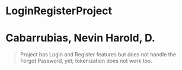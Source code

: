 # LoginRegisterProject
# Cabarrubias, Nevin Harold, D.


> Project has Login and Register features but does not handle the Forgot Password, yet; tokenization does not work too. 
